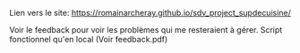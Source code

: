 Lien vers le site: https://romainarcheray.github.io/sdv_project_supdecuisine/

Voir le feedback pour voir les problèmes qui me resteraient à gérer.
Script fonctionnel qu'en local (Voir feedback.pdf)
